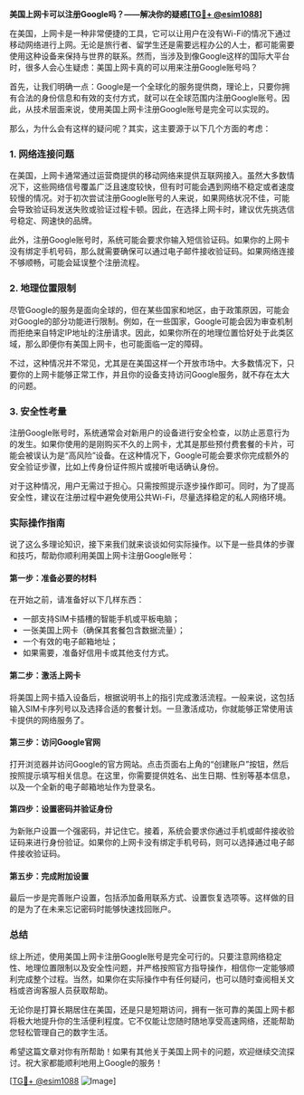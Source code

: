 **美国上网卡可以注册Google吗？——解决你的疑惑[[TG💪+ @esim1088](https://t.me/s/esim1088)]**

在美国，上网卡是一种非常便捷的工具，它可以让用户在没有Wi-Fi的情况下通过移动网络进行上网。无论是旅行者、留学生还是需要远程办公的人士，都可能需要使用这种设备来保持与世界的联系。然而，当涉及到像Google这样的国际大平台时，很多人会心生疑虑：美国上网卡真的可以用来注册Google账号吗？

首先，让我们明确一点：Google是一个全球化的服务提供商，理论上，只要你拥有合法的身份信息和有效的支付方式，就可以在全球范围内注册Google账号。因此，从技术层面来说，使用美国上网卡注册Google账号是完全可以实现的。

那么，为什么会有这样的疑问呢？其实，这主要源于以下几个方面的考虑：

### 1. 网络连接问题

在美国，上网卡通常通过运营商提供的移动网络来提供互联网接入。虽然大多数情况下，这些网络信号覆盖广泛且速度较快，但有时可能会遇到网络不稳定或者速度较慢的情况。对于初次尝试注册Google账号的人来说，如果网络状况不佳，可能会导致验证码发送失败或验证过程卡顿。因此，在选择上网卡时，建议优先挑选信号稳定、网速快的品牌。

此外，注册Google账号时，系统可能会要求你输入短信验证码。如果你的上网卡没有绑定手机号码，那么就需要确保可以通过电子邮件接收验证码。如果网络连接不够顺畅，可能会延误整个注册流程。

### 2. 地理位置限制

尽管Google的服务是面向全球的，但在某些国家和地区，由于政策原因，可能会对Google的部分功能进行限制。例如，在一些国家，Google可能会因为审查机制而拒绝来自特定IP地址的注册请求。因此，如果你所在的地理位置恰好处于此类区域，那么即便你有美国上网卡，也可能面临一定的障碍。

不过，这种情况并不常见，尤其是在美国这样一个开放市场中。大多数情况下，只要你的上网卡能够正常工作，并且你的设备支持访问Google服务，就不存在太大的问题。

### 3. 安全性考量

注册Google账号时，系统通常会对新用户的设备进行安全检查，以防止恶意行为的发生。如果你使用的是刚购买不久的上网卡，尤其是那些预付费套餐的卡片，可能会被误认为是“高风险”设备。在这种情况下，Google可能会要求你完成额外的安全验证步骤，比如上传身份证件照片或接听电话确认身份。

对于这种情况，用户无需过于担心。只需按照提示逐步操作即可。同时，为了提高安全性，建议在注册过程中避免使用公共Wi-Fi，尽量选择稳定的私人网络环境。

### 实际操作指南

说了这么多理论知识，接下来我们就来谈谈如何实际操作。以下是一些具体的步骤和技巧，帮助你顺利用美国上网卡注册Google账号：

#### 第一步：准备必要的材料

在开始之前，请准备好以下几样东西：
- 一部支持SIM卡插槽的智能手机或平板电脑；
- 一张美国上网卡（确保其套餐包含数据流量）；
- 一个有效的电子邮箱地址；
- 如果需要，准备好信用卡或其他支付方式。

#### 第二步：激活上网卡

将美国上网卡插入设备后，根据说明书上的指引完成激活流程。一般来说，这包括输入SIM卡序列号以及选择合适的套餐计划。一旦激活成功，你就能够正常使用该卡提供的网络服务了。

#### 第三步：访问Google官网

打开浏览器并访问Google的官方网站。点击页面右上角的“创建账户”按钮，然后按照提示填写相关信息。在这里，你需要提供姓名、出生日期、性别等基本信息，以及一个全新的电子邮箱地址作为登录名。

#### 第四步：设置密码并验证身份

为新账户设置一个强密码，并记住它。接着，系统会要求你通过手机或邮件接收验证码来进行身份验证。如果你的上网卡没有绑定手机号码，则可以选择通过电子邮件接收验证码。

#### 第五步：完成附加设置

最后一步是完善账户设置，包括添加备用联系方式、设置恢复选项等。这样做的目的是为了在未来忘记密码时能够快速找回账户。

### 总结

综上所述，使用美国上网卡注册Google账号是完全可行的。只要注意网络稳定性、地理位置限制以及安全性问题，并严格按照官方指导操作，相信你一定能够顺利完成整个过程。当然，如果你在实际操作中有任何疑问，也可以随时查阅相关文档或咨询客服人员获取帮助。

无论你是打算长期居住在美国，还是只是短期访问，拥有一张可靠的美国上网卡都将极大地提升你的生活便利程度。它不仅能让您随时随地享受高速网络，还能帮助您轻松管理自己的数字生活。

希望这篇文章对你有所帮助！如果有其他关于美国上网卡的问题，欢迎继续交流探讨。祝大家都能顺利地用上Google的服务！

[[TG💪+ @esim1088](https://t.me/s/esim1088) ![Image](https://i.postimg.cc/4NQfJmqS/Snipaste-2025-05-13-00-14-12.png)]